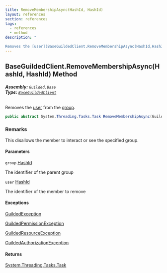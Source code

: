 ```yaml
---
title: RemoveMembershipAsync(HashId, HashId)
layout: references
section: references
tags:
  - references
  - method
description: "

Removes the [user](BaseGuildedClient.RemoveMembershipAsync(HashId,HashId).md#Guilded.Base.BaseGuildedClient.RemoveMembershipAsync(Guilded.Base.HashId,Guilded.Base.HashId).user 'Guilded.Base.BaseGuildedClient.RemoveMembershipAsync(Guilded.Base.HashId, Guilded.Base.HashId).user') from the [group](BaseGuildedClient.RemoveMembershipAsync(HashId,HashId).md#Guilded.Base.BaseGuildedClient.RemoveMembershipAsync(Guilded.Base.HashId,Guilded.Base.HashId).group 'Guilded.Base.BaseGuildedClient.RemoveMembershipAsync(Guilded.Base.HashId, Guilded.Base.HashId).group')."
---
```


## BaseGuildedClient.RemoveMembershipAsync(HashId, HashId) Method
###### **Assembly:** `Guilded.Base`<br/>**Type:** [`BaseGuildedClient`](BaseGuildedClient.md 'Guilded.Base.BaseGuildedClient')

Removes the [user](BaseGuildedClient.RemoveMembershipAsync(HashId,HashId).md#Guilded.Base.BaseGuildedClient.RemoveMembershipAsync(Guilded.Base.HashId,Guilded.Base.HashId).user 'Guilded.Base.BaseGuildedClient.RemoveMembershipAsync(Guilded.Base.HashId, Guilded.Base.HashId).user') from the [group](BaseGuildedClient.RemoveMembershipAsync(HashId,HashId).md#Guilded.Base.BaseGuildedClient.RemoveMembershipAsync(Guilded.Base.HashId,Guilded.Base.HashId).group 'Guilded.Base.BaseGuildedClient.RemoveMembershipAsync(Guilded.Base.HashId, Guilded.Base.HashId).group').

```csharp
public abstract System.Threading.Tasks.Task RemoveMembershipAsync(Guilded.Base.HashId group, Guilded.Base.HashId user);
```

### Remarks
  
This disallows the member to interact or see the specified group.
#### Parameters

<a name='Guilded.Base.BaseGuildedClient.RemoveMembershipAsync(Guilded.Base.HashId,Guilded.Base.HashId).group'></a>

`group` [HashId](HashId.md 'Guilded.Base.HashId')

The identifier of the parent group

<a name='Guilded.Base.BaseGuildedClient.RemoveMembershipAsync(Guilded.Base.HashId,Guilded.Base.HashId).user'></a>

`user` [HashId](HashId.md 'Guilded.Base.HashId')

The identifier of the member to remove

#### Exceptions

[GuildedException](GuildedException.md 'Guilded.Base.GuildedException')

[GuildedPermissionException](GuildedPermissionException.md 'Guilded.Base.GuildedPermissionException')

[GuildedResourceException](GuildedResourceException.md 'Guilded.Base.GuildedResourceException')

[GuildedAuthorizationException](GuildedAuthorizationException.md 'Guilded.Base.GuildedAuthorizationException')

#### Returns
[System.Threading.Tasks.Task](https://docs.microsoft.com/en-us/dotnet/api/System.Threading.Tasks.Task 'System.Threading.Tasks.Task')